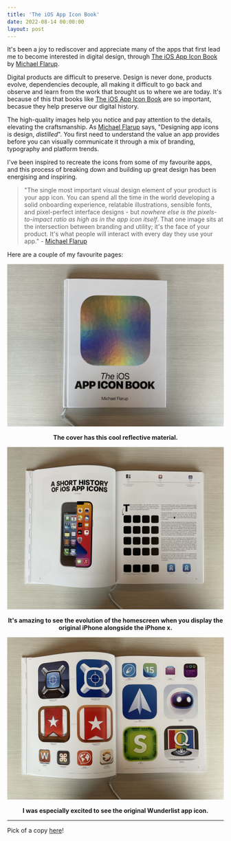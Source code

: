 ```yaml
---
title: 'The iOS App Icon Book'
date: 2022-08-14 00:00:00
layout: post
---
```


It's been a joy to rediscover and appreciate many of the apps that first lead me to become interested in digital design, through [The iOS App Icon Book](https://www.appiconbook.com) by [Michael Flarup](https://flarup.co).

Digital products are difficult to preserve. Design is never done, products evolve, dependencies decouple, all making it difficult to go back and observe and learn from the work that brought us to where we are today. It's because of this that books like [The iOS App Icon Book](https://www.appiconbook.com) are so important, becasue they help preserve our digital history.

The high-quality images help you notice and pay attention to the details, elevating the craftsmanship. As [Michael Flarup](https://flarup.co) says, "Designing app icons is design, *distilled*". You first need to understand the value an app provides before you can visually communicate it through a mix of branding, typography and platform trends.

I've been inspired to recreate the icons from some of my favourite apps, and this process of breaking down and building up great design has been energising and inspiring. 
 
> "The single most important visual design element of your product is your app icon. You can spend all the time in the world developing a solid onboarding experience, relatable illustrations, sensible fonts, and pixel-perfect interface designs - but _nowhere else is the pixels-to-impact ratio as high as in the app icon itself_. That one image sits at the intersection between branding and utility; it's the face of your product. It's what people will interact with every day they use your app." - [Michael Flarup](https://flarup.co)

Here are a couple of my favourite pages:

![](/images/posts/IMG_1542.jpeg)
<figcaption align = "center"><b>The cover has this cool reflective material.</b></figcaption>

![](/images/posts/IMG_1546.jpeg)
<figcaption align = "center"><b>It's amazing to see the evolution of the homescreen when you display the original iPhone alongside the iPhone x.</b></figcaption>

![](/images/posts/IMG_1549.jpeg)
<figcaption align = "center"><b>I was especially excited to see the original Wunderlist app icon.</b></figcaption>

---

Pick of a copy [here](https://www.appiconbook.com)! 